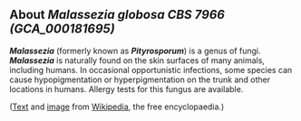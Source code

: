 About *Malassezia globosa CBS 7966 (GCA\_000181695)* 
----------------------------------------------------



***Malassezia*** (formerly known as ***Pityrosporum***) is a genus of
fungi. ***Malassezia*** is naturally found on the skin surfaces of many
animals, including humans. In occasional opportunistic infections, some
species can cause hypopigmentation or hyperpigmentation on the trunk and
other locations in humans. Allergy tests for this fungus are available.

([Text](http://en.wikipedia.org/wiki/Malassezia) and
[image](https://commons.wikimedia.org/wiki/File:Malassezia_furfur_in_skin_scale_from_a_patient_with_tinea_versicolor_PHIL_3938_lores.jpg)
from [Wikipedia](http://en.wikipedia.org/), the free encyclopaedia.)
